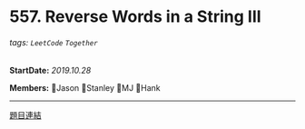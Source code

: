 # 557. Reverse Words in a String III

###### tags: `LeetCode` `Together`

**StartDate:** *2019.10.28*

**Members:** 🐣Jason 🐣Stanley 🐣MJ 🐣Hank

---

[題目連結](https://leetcode.com/problems/reverse-words-in-a-string-iii/)
